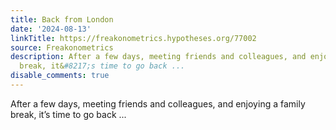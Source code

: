 ```yaml
---
title: Back from London
date: '2024-08-13'
linkTitle: https://freakonometrics.hypotheses.org/77002
source: Freakonometrics
description: After a few days, meeting friends and colleagues, and enjoying a family
  break, it&#8217;s time to go back ...
disable_comments: true
---
```

After a few days, meeting friends and colleagues, and enjoying a family break, it&#8217;s time to go back ...